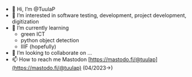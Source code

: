 - 👋 Hi, I’m @TuulaP
- 👀 I’m interested in software testing, development, project development, digitization 
- 🌱 I’m currently learning 
     - green ICT
     - python object detection
     - IIIF (hopefully)
- 💞️ I’m looking to collaborate on ...
- 📫 How to reach me
       Mastodon [https://mastodo.fi/@tuulap](https://mastodo.fi/@tuulap) (04/2023->)

<!---
TuulaP/TuulaP is a ✨ special ✨ repository because its `README.md` (this file) appears on your GitHub profile.
You can click the Preview link to take a look at your changes.
--->
